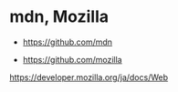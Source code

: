 # mdn, Mozilla
- https://github.com/mdn

- https://github.com/mozilla

https://developer.mozilla.org/ja/docs/Web

